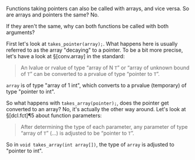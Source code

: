 Functions taking pointers can also be called with arrays, and vice versa. So are arrays and pointers the same? No.

If they aren't the same, why can both functions be called with both arguments?

First let's look at `takes_pointer(array);`. What happens here is usually referred to as the array "decaying" to a pointer. To be a bit more precise, let's have a look at §[conv.array] in the standard:

> An lvalue or rvalue of type “array of N `T`” or “array of unknown bound of `T`” can be converted to a prvalue of type “pointer to `T`”.

`array` is of type "array of 1 int", which converts to a prvalue (temporary) of type "pointer to int".

So what happens with `takes_array(pointer);`, does the pointer get converted to an array? No, it's actually the other way around. Let's look at §[dcl.fct]¶5 about function parameters:

> After determining the type of each parameter, any parameter of type “array of `T`” (...) is adjusted to be “pointer to `T`”.

So in `void takes_array(int array[])`, the type of `array` is adjusted to "pointer to int".